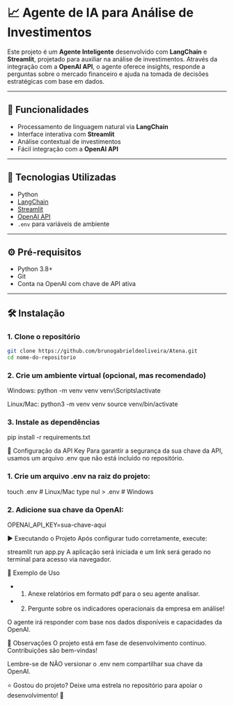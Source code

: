# 📈 Agente de IA para Análise de Investimentos

Este projeto é um **Agente Inteligente** desenvolvido com **LangChain** e **Streamlit**, projetado para auxiliar na análise de investimentos. Através da integração com a **OpenAI API**, o agente oferece insights, responde a perguntas sobre o mercado financeiro e ajuda na tomada de decisões estratégicas com base em dados.

---

## 🚀 Funcionalidades

- Processamento de linguagem natural via **LangChain**
- Interface interativa com **Streamlit**
- Análise contextual de investimentos
- Fácil integração com a **OpenAI API**

---

## 🧠 Tecnologias Utilizadas

- Python
- [LangChain](https://www.langchain.com/)
- [Streamlit](https://streamlit.io/)
- [OpenAI API](https://platform.openai.com/)
- `.env` para variáveis de ambiente

---

## ⚙️ Pré-requisitos

- Python 3.8+
- Git
- Conta na OpenAI com chave de API ativa

---

## 🛠️ Instalação

### 1. Clone o repositório

```bash
git clone https://github.com/brunogabrieldeoliveira/Atena.git
cd nome-do-repositorio
```

### 2. Crie um ambiente virtual (opcional, mas recomendado)
   
Windows:
python -m venv venv
venv\Scripts\activate

Linux/Mac:
python3 -m venv venv
source venv/bin/activate

### 3. Instale as dependências

pip install -r requirements.txt


🔐 Configuração da API Key
Para garantir a segurança da sua chave da API, usamos um arquivo .env que não está incluído no repositório.

### 1. Crie um arquivo .env na raiz do projeto:

touch .env  # Linux/Mac
type nul > .env  # Windows

### 2. Adicione sua chave da OpenAI:

OPENAI_API_KEY=sua-chave-aqui

▶️ Executando o Projeto
Após configurar tudo corretamente, execute:

streamlit run app.py
A aplicação será iniciada e um link será gerado no terminal para acesso via navegador.

🧪 Exemplo de Uso

* 1. Anexe relatórios em formato pdf para o seu agente analisar.
* 2. Pergunte sobre os indicadores operacionais da empresa em análise!

O agente irá responder com base nos dados disponíveis e capacidades da OpenAI.

📌 Observações
O projeto está em fase de desenvolvimento contínuo. Contribuições são bem-vindas!

Lembre-se de NÃO versionar o .env nem compartilhar sua chave da OpenAI.

⭐ Gostou do projeto?
Deixe uma estrela no repositório para apoiar o desenvolvimento! 🌟
